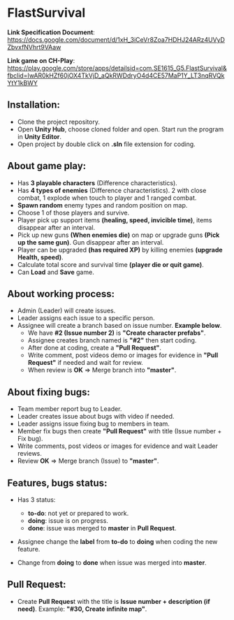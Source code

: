 # FlastSurvival

**Link Specification Document**: https://docs.google.com/document/d/1xH_3iCeVr8Zoa7HDHJ24ARz4UVyDZbvxfNVhrt9VAaw

**Link game on CH-Play**: https://play.google.com/store/apps/detailsid=com.SE1615_G5.FlastSurvival&fbclid=IwAR0kHZf60jOX4TkVjD_aQkRWDdryO4d4CE57MaP1Y_LT3nqRVQkYtY1kBWY

## Installation:
- Clone the project repository.
- Open **Unity Hub**, choose cloned folder and open. Start run the program in **Unity Editor**.
- Open project by double click on **.sln** file extension for coding.

## About game play:
- Has **3 playable characters** (Difference characteristics).
- Has **4 types of enemies** (Difference characteristics). 2 with close combat, 1 explode when touch to player and 1 ranged combat.
- **Spawn random** enemy types and random position on map.
- Choose 1 of those players and survive.
- Player pick up support items **(healing, speed, invicible time)**, items disappear after an interval.
- Pick up new guns **(When enemies die)** on map or upgrade guns **(Pick up the same gun)**. Gun disappear after an interval.
- Player can be upgraded **(has required XP)** by killing enemies **(upgrade Health, speed)**.
- Calculate total score and survival time **(player die or quit game)**.
- Can **Load** and **Save** game.


## About working process:

- Admin (Leader) will create issues.
- Leader assigns each issue to a specific person.
- Assignee will create a branch based on issue number. **Example below**.
  - We have **#2 (Issue number 2)** is **"Create character prefabs"**.
  - Assignee creates branch named is **"#2"** then start coding.
  - After done at coding, create a **"Pull Request"**.
  - Write comment, post videos demo or images for evidence in **"Pull Request"** if needed and wait for review.
  - When review is **OK** => Merge branch into **"master"**.
  


## About fixing bugs:
- Team member report bug to Leader.
- Leader creates issue about bugs with video if needed.
- Leader assigns issue fixing bug to members in team.
- Member fix bugs then create **"Pull Request"** with title (Issue number + Fix bug).
- Write comments, post videos or images for evidence and wait Leader reviews.
- Review **OK** => Merge branch (Issue) to **"master"**.


## Features, bugs status:
- Has 3 status:
  - **to-do**: not yet or prepared to work.
  - **doing**: issue is on progress.
  - **done**: issue was merged to **master** in **Pull Request**.

- Assignee change the **label** from **to-do** to **doing** when coding the new feature.
- Change from **doing** to **done** when issue was merged into **master**.


## Pull Request:
- Create **Pull Reques**t with the title is **Issue number + description (if need)**. Example:  **"#30, Create infinite map"**.

